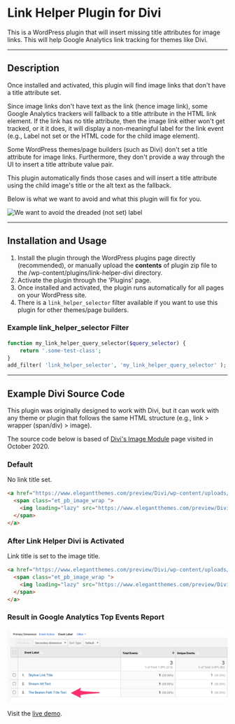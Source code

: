 # Link Helper Plugin for Divi

This is a WordPress plugin that will insert missing title attributes for image links. This will help Google Analytics link tracking for themes like Divi.

---

## Description

Once installed and activated, this plugin will find image links that don't have a title attribute set. 

Since image links don't have text as the link (hence image link), some Google Analytics trackers will fallback to a title attribute in the HTML link element. If the link has no title attribute, then the image link either won't get tracked, or it it does, it will display a non-meaningful label for the link event (e.g., Label not set or the HTML code for the child image element).

Some WordPress themes/page builders (such as Divi) don't set a title attribute for image links. Furthermore, they don't provide a way through the UI to insert a title attribute value pair.

This plugin automatically finds those cases and will insert a title attribute using the child image's title or the alt text as the fallback.

Below is what we want to avoid and what this plugin will fix for you.

![We want to avoid the dreaded (not set) label](https://marklchaves.files.wordpress.com/2021/01/ga-top-events-outbound-not-set-marked.png)

---

## Installation and Usage

1. Install the plugin through the WordPress plugins page directly (recommended), or manually upload the **contents** of plugin zip file to the /wp-content/plugins/link-helper-divi directory.
2. Activate the plugin through the 'Plugins' page.
3. Once installed and activated, the plugin runs automatically for all pages on your WordPress site.
4. There is a `link_helper_selector` filter available if you want to use this plugin for other themes/page builders.

### Example link_helper_selector Filter

```php
function my_link_helper_query_selector($query_selector) {
    return '.some-test-class';
}
add_filter( 'link_helper_selector', 'my_link_helper_query_selector' );
```

---

## Example Divi Source Code

This plugin was originally designed to work with Divi, but it can work with any theme or plugin that follows the same HTML structure (e.g., link > wrapper (span/div) > image).

The source code below is based of [Divi's Image Module](https://www.elegantthemes.com/preview/Divi/image/) page visited in October 2020.

### Default

No link title set.

```html
<a href="https://www.elegantthemes.com/preview/Divi/wp-content/uploads/2014/04/beaten-path.jpg" class="et_pb_lightbox_image" title="">
  <span class="et_pb_image_wrap ">
    <img loading="lazy" src="https://www.elegantthemes.com/preview/Divi/wp-content/uploads/2014/04/beaten-path.jpg" alt="The Beaten Path Alt Text" title="The Beaten Path Title Text" srcset="https://www.elegantthemes.com/preview/Divi/wp-content/uploads/2014/04/beaten-path.jpg 795w, https://www.elegantthemes.com/preview/Divi/wp-content/uploads/2014/04/beaten-path-510x383.jpg 510w, https://www.elegantthemes.com/preview/Divi/wp-content/uploads/2014/04/beaten-path-768x577.jpg 768w, https://www.elegantthemes.com/preview/Divi/wp-content/uploads/2014/04/beaten-path-300x225.jpg 300w" sizes="(max-width: 795px) 100vw, 795px" class="wp-image-3805" width="auto" height="auto">
  </span>
</a>
```

### After Link Helper Divi is Activated

Link title is set to the image title.

```html
<a href="https://www.elegantthemes.com/preview/Divi/wp-content/uploads/2014/04/beaten-path.jpg" class="et_pb_lightbox_image" title="The Beaten Path Title Text">
  <span class="et_pb_image_wrap ">
    <img loading="lazy" src="https://www.elegantthemes.com/preview/Divi/wp-content/uploads/2014/04/beaten-path.jpg" alt="The Beaten Path Alt Text" title="The Beaten Path Title Text" height="auto" width="auto" srcset="https://www.elegantthemes.com/preview/Divi/wp-content/uploads/2014/04/beaten-path.jpg 795w, https://www.elegantthemes.com/preview/Divi/wp-content/uploads/2014/04/beaten-path-510x383.jpg 510w, https://www.elegantthemes.com/preview/Divi/wp-content/uploads/2014/04/beaten-path-768x577.jpg 768w, https://www.elegantthemes.com/preview/Divi/wp-content/uploads/2014/04/beaten-path-300x225.jpg 300w" sizes="(max-width: 795px) 100vw, 795px" class="wp-image-3805">
  </span>
</a>
```

### Result in Google Analytics Top Events Report 

![Google Analytics Top Events Report](screengrabs/ga-events-link-helper-divi.png "Google Analytics Top Events Report")

Visit the [live demo](http://caughtmyeye.epizy.com/divi-image-test/).
